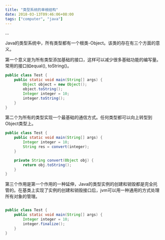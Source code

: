 ```yaml
---
title: "类型系统的单根结构"
date: 2018-03-13T09:46:06+08:00
tags: ["computer", "java"]
---
```


...
<!--more-->

Java的类型系统中，所有类型都有一个根类-Object。该类的存在有三个方面的意义。

第一个意义是为所有类型添加基础的接口，这样可以减少很多基础功能的编写量。常用的接口如equal(), toString()。

``` java
public class Test {
    public static void main(String[] args) {
        Object object = new Object();
        object.toString();
        Integer integer = 10;
        integer.toString();
    }
}
```

第二个为所有的类型实现一个最基础的通信方式。任何类型都可以向上转型到Object类型上。

``` java
public class Test {
    public static void main(String[] args) {
        Integer integer = 10;
        String res = convert(integer);
    }

    private String convert(Object obj) {
        return obj.toString();
    }
}
```

第三个作用是第一个作用的一种延伸，Java的类型实例的创建和销毁都是完全托管的。在基类上实现了实例的创建和销毁接口后，jvm可以用一种通用的方式处理所有对象的管理。

``` java

public class Test {
    public static void main(String[] args) {
        Integer integer = 10;
        integer.finalize();
    }
}
```
